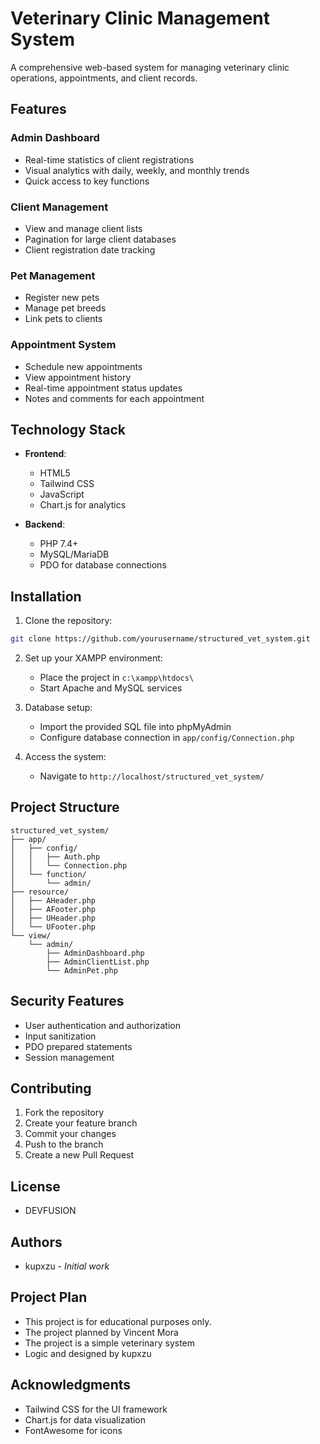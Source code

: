 # Veterinary Clinic Management System

A comprehensive web-based system for managing veterinary clinic operations, appointments, and client records.

## Features

### Admin Dashboard
- Real-time statistics of client registrations
- Visual analytics with daily, weekly, and monthly trends
- Quick access to key functions

### Client Management
- View and manage client lists
- Pagination for large client databases
- Client registration date tracking

### Pet Management
- Register new pets
- Manage pet breeds
- Link pets to clients

### Appointment System
- Schedule new appointments
- View appointment history
- Real-time appointment status updates
- Notes and comments for each appointment

## Technology Stack

- **Frontend**:
  - HTML5
  - Tailwind CSS
  - JavaScript
  - Chart.js for analytics

- **Backend**:
  - PHP 7.4+
  - MySQL/MariaDB
  - PDO for database connections

## Installation

1. Clone the repository:
```bash
git clone https://github.com/yourusername/structured_vet_system.git
```

2. Set up your XAMPP environment:
   - Place the project in `c:\xampp\htdocs\`
   - Start Apache and MySQL services

3. Database setup:
   - Import the provided SQL file into phpMyAdmin
   - Configure database connection in `app/config/Connection.php`

4. Access the system:
   - Navigate to `http://localhost/structured_vet_system/`

## Project Structure

```
structured_vet_system/
├── app/
│   ├── config/
│   │   ├── Auth.php
│   │   └── Connection.php
│   └── function/
│       └── admin/
├── resource/
│   ├── AHeader.php
│   ├── AFooter.php
│   ├── UHeader.php
│   └── UFooter.php
└── view/
    └── admin/
        ├── AdminDashboard.php
        ├── AdminClientList.php
        └── AdminPet.php
```

## Security Features

- User authentication and authorization
- Input sanitization
- PDO prepared statements
- Session management

## Contributing

1. Fork the repository
2. Create your feature branch
3. Commit your changes
4. Push to the branch
5. Create a new Pull Request

## License

- DEVFUSION

## Authors

- kupxzu - *Initial work*

## Project Plan

- This project is for educational purposes only.
- The project planned by Vincent Mora
- The project is a simple veterinary system
- Logic and designed by kupxzu


## Acknowledgments

- Tailwind CSS for the UI framework
- Chart.js for data visualization
- FontAwesome for icons
